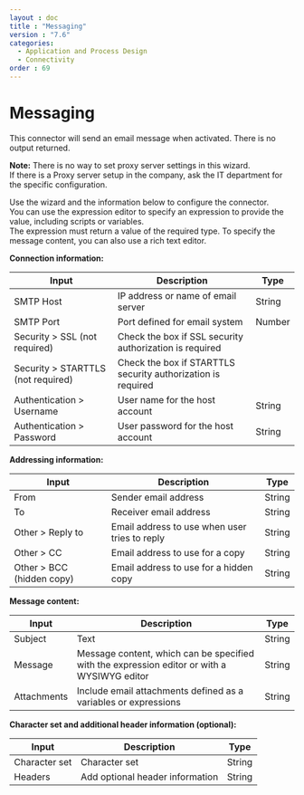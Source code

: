 ```yaml
---
layout : doc
title : "Messaging"
version : "7.6"
categories:
  - Application and Process Design
  - Connectivity
order : 69
---
```

# Messaging

This connector will send an email message when activated. There is no output returned.

**Note:** There is no way to set proxy server settings in this wizard.  
If there is a Proxy server setup in the company, ask the IT department for the specific configuration.

Use the wizard and the information below to configure the connector.  
You can use the expression editor to specify an expression to provide the value, including scripts or variables.   
The expression must return a value of the required type. To specify the message content, you can also use a rich text editor.

**Connection information:**

| Input  | Description  | Type  | 
| ------ | ------------ | ----- | 
| SMTP Host  | IP address or name of email server  | String  |
| SMTP Port  | Port defined for email system  | Number  |
| Security \> SSL (not required)  | Check the box if SSL security authorization is required  | |
| Security \> STARTTLS (not required)  | Check the box if STARTTLS security authorization is required  | | 
| Authentication \> Username  | User name for the host account  | String  |
| Authentication \> Password  | User password for the host account  | String  |

**Addressing information:**

| Input  | Description  | Type  | 
| ------ | ------------ | ----- |
| From  | Sender email address  | String  |
| To  | Receiver email address  | String  | 
| Other \> Reply to  | Email address to use when user tries to reply  | String  | 
| Other \> CC  | Email address to use for a copy  | String  | 
| Other \> BCC (hidden copy)  | Email address to use for a hidden copy  | String  |

**Message content:**

| Input  | Description  | Type  | 
| ------ | ------------ | ----- | 
| Subject  | Text  | String  | 
| Message  | Message content, which can be specified with the expression editor or with a WYSIWYG editor  | String  | 
| Attachments  | Include email attachments defined as a variables or expressions  | String  |

**Character set and additional header information (optional):**

| Input  | Description  | Type  |
| ------ | ------------ | ----- |
| Character set  | Character set  | String  |
| Headers  | Add optional header information  | String  |

